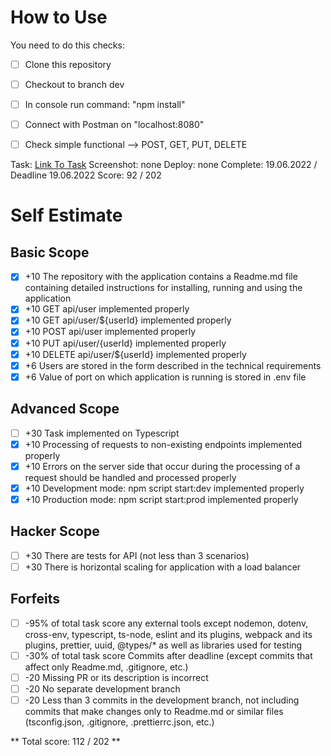 # How to Use #
You need to do this checks:
 - [ ] Clone this repository
 - [ ] Checkout to branch dev
 - [ ] In console run command: "npm install"
 - [ ] Connect with Postman on "localhost:8080"
 - [ ] Check simple functional --> POST, GET, PUT, DELETE
 


Task: [Link To Task](https://github.com/AlreadyBored/nodejs-assignments/blob/main/assignments/crud-api/assignment.md)
Screenshot: none
Deploy: none
Complete: 19.06.2022 / Deadline 19.06.2022
Score: 92 / 202

# Self Estimate #

## Basic Scope ##

 - [x] +10 The repository with the application contains a Readme.md file containing detailed instructions for installing, running and using the application
 - [x] +10 GET api/user implemented properly
 - [x] +10 GET api/user/${userId} implemented properly
 - [x] +10 POST api/user implemented properly
 - [x] +10 PUT api/user/{userId} implemented properly
 - [x] +10 DELETE api/user/${userId} implemented properly
 - [x] +6 Users are stored in the form described in the technical requirements
 - [x] +6 Value of port on which application is running is stored in .env file

## Advanced Scope ##

 - [ ] +30 Task implemented on Typescript
 - [x] +10 Processing of requests to non-existing endpoints implemented properly
 - [x] +10 Errors on the server side that occur during the processing of a request should be handled and processed properly
 - [x] +10 Development mode: npm script start:dev implemented properly
 - [x] +10 Production mode: npm script start:prod implemented properly

## Hacker Scope ##

 - [ ] +30 There are tests for API (not less than 3 scenarios)
 - [ ] +30 There is horizontal scaling for application with a load balancer

## Forfeits ##

 - [ ] -95% of total task score any external tools except nodemon, dotenv, cross-env, typescript, ts-node, eslint and its plugins, webpack and its plugins, prettier, uuid, @types/* as well as libraries used for testing
 - [ ] -30% of total task score Commits after deadline (except commits that affect only Readme.md, .gitignore, etc.)
 - [ ] -20 Missing PR or its description is incorrect
 - [ ] -20 No separate development branch
 - [ ] -20 Less than 3 commits in the development branch, not including commits that make changes only to Readme.md or similar files (tsconfig.json, .gitignore, .prettierrc.json, etc.)

 ** Total score: 112 / 202 **